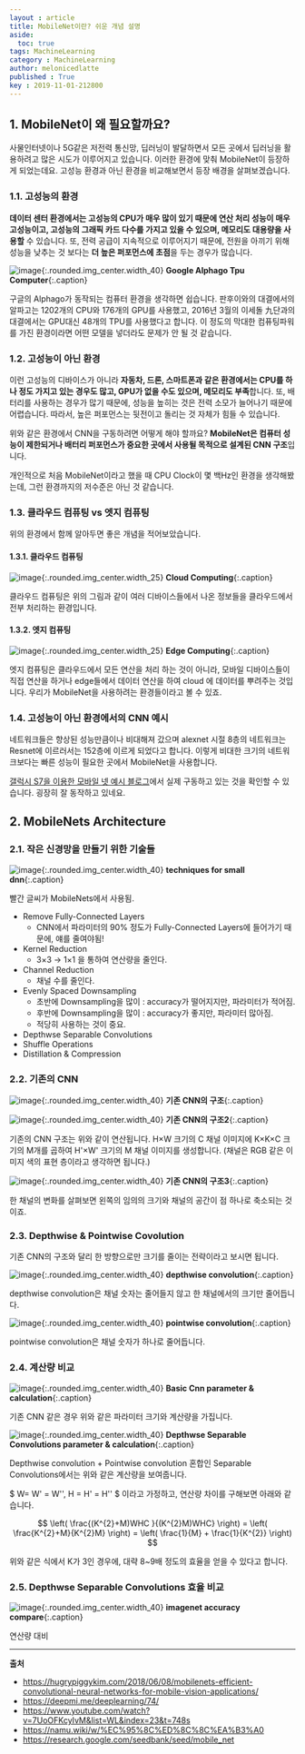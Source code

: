 ```yaml
---
layout : article
title: MobileNet이란? 쉬운 개념 설명
aside:
  toc: true
tags: MachineLearning
category : MachineLearning
author: melonicedlatte
published : True
key : 2019-11-01-212800
---
```


## 1. MobileNet이 왜 필요할까요?

사물인터넷이나 5G같은 저전력 통신망, 딥러닝이 발달하면서 모든 곳에서 딥러닝을 활용하려고 많은 시도가 이루어지고 있습니다. 이러한 환경에 맞춰 MobileNet이 등장하게 되었는데요. 고성능 환경과 아닌 환경을 비교해보면서 등장 배경을 살펴보겠습니다. 

### 1.1. 고성능의 환경

**데이터 센터 환경에서는 고성능의 CPU가 매우 많이 있기 때문에 연산 처리 성능이 매우 고성능이고, 고성능의 그래픽 카드 다수를 가지고 있을 수 있으며, 메모리도 대용량을 사용할** 수 있습니다. 또, 전력 공급이 지속적으로 이루어지기 때문에, 전원을 아끼기 위해 성능을 낮추는 것 보다는 **더 높은 퍼포먼스에 초점**을 두는 경우가 많습니다.

![image](/assets/images/201911/google-tpu.jpg){:.rounded.img_center.width_40}
**Google Alphago Tpu Computer**{:.caption}

구글의 Alphago가 동작되는 컴퓨터 환경을 생각하면 쉽습니다. 판후이와의 대결에서의 알파고는 1202개의 CPU와 176개의 GPU를 사용했고, 2016년 3월의 이세돌 九단과의 대결에서는 GPU대신 48개의 TPU를 사용했다고 합니다. 이 정도의 막대한 컴퓨팅파워를 가진 환경이라면 어떤 모델을 넣더라도 문제가 안 될 것 같습니다.

### 1.2. 고성능이 아닌 환경

이런 고성능의 디바이스가 아니라 **자동차, 드론, 스마트폰과 같은 환경에서는 CPU를 하나 정도 가지고 있는 경우도 많고, GPU가 없을 수도 있으며, 메모리도 부족**합니다. 또, 배터리를 사용하는 경우가 많기 때문에, 성능을 높히는 것은 전력 소모가 늘어나기 때문에 어렵습니다. 따라서, 높은 퍼포먼스는 뒷전이고 돌리는 것 자체가 힘들 수 있습니다. 

위와 같은 환경에서 CNN을 구동하려면 어떻게 해야 할까요? **MobileNet은 컴퓨터 성능이 제한되거나 배터리 퍼포먼스가 중요한 곳에서 사용될 목적으로 설계된 CNN 구조**입니다. 

개인적으로 처음 MobileNet이라고 했을 때 CPU Clock이 몇 백Hz인 환경을 생각해봤는데,  그런 환경까지의 저수준은 아닌 것 같습니다. 

### 1.3. 클라우드 컴퓨팅 vs 엣지 컴퓨팅

위의 환경에서 함께 알아두면 좋은 개념을 적어보았습니다. 

#### 1.3.1. 클라우드 컴퓨팅

![image](/assets/images/201911/cloud_computing.jpg){:.rounded.img_center.width_25}
**Cloud Computing**{:.caption}

클라우드 컴퓨팅은 위의 그림과 같이 여러 디바이스들에서 나온 정보들을 클라우드에서 전부 처리하는 환경입니다. 

#### 1.3.2. 엣지 컴퓨팅

![image](/assets/images/201911/edge_computing.jpg){:.rounded.img_center.width_25}
**Edge Computing**{:.caption}

엣지 컴퓨팅은 클라우드에서 모든 연산을 처리 하는 것이 아니라, 모바일 디바이스들이 직접 연산을 하거나 edge들에서 데이터 연산을 하여 cloud 에 데이터를 뿌려주는 것입니다. 우리가 MobileNet을 사용하려는 환경들이라고 볼 수 있죠. 

### 1.4. 고성능이 아닌 환경에서의 CNN 예시

네트워크들은 향상된 성능만큼이나 비대해져 갔으며 alexnet 시절 8층의 네트워크는 Resnet에 이르러서는 152층에 이르게 되었다고 합니다. 이렇게 비대한 크기의 네트워크보다는 빠른 성능이 필요한 곳에서 MobileNet을 사용합니다. 

[갤럭시 S7을 이용한 모바일 넷 예시 블로그](https://soundlly.github.io/2017/11/20/tensorflowlite-moblienet-demo/)에서 실제 구동하고 있는 것을 확인할 수 있습니다. 굉장히 잘 동작하고 있네요. 

## 2. MobileNets Architecture

### 2.1. 작은 신경망을 만들기 위한 기술들

![image](/assets/images/201911/techniques_for_small_DNN.jpg){:.rounded.img_center.width_40}
**techniques for small dnn**{:.caption}

빨간 글씨가 MobileNets에서 사용됨.

- Remove Fully-Connected Layers
  - CNN에서 파라미터의 90% 정도가 Fully-Connected Layers에 들어가기 때문에, 얘를 줄여야됨!
- Kernel Reduction
  - 3×3 → 1×1 을 통하여 연산량을 줄인다.
- Channel Reduction
  - 채널 수를 줄인다.
- Evenly Spaced Downsampling
  - 초반에 Downsampling을 많이 : accuracy가 떨어지지만, 파라미터가 적어짐.
  - 후반에 Downsampling을 많이 : accuracy가 좋지만, 파라미터 많아짐.
  - 적당히 사용하는 것이 중요.
- Depthwse Separable Convolutions
- Shuffle Operations
- Distillation & Compression

### 2.2. 기존의 CNN

![image](/assets/images/201911/cnn1.jpg){:.rounded.img_center.width_40}
**기존 CNN의 구조**{:.caption}

![image](/assets/images/201911/cnn2.jpg){:.rounded.img_center.width_40}
**기존 CNN의 구조2**{:.caption}

기존의 CNN 구조는 위와 같이 연산됩니다. H×W 크기의 C 채널 이미지에 K×K×C 크기의 M개를 곱하여 H'×W' 크기의 M 채널 이미지를 생성합니다. (채널은 RGB 같은 이미지 색의 표현 층이라고 생각하면 됩니다.)

![image](/assets/images/201911/cnn3.jpg){:.rounded.img_center.width_40}
**기존 CNN의 구조3**{:.caption}

한 채널의 변화를 살펴보면 왼쪽의 임의의 크기와 채널의 공간이 점 하나로 축소되는 것이죠.

### 2.3. Depthwise & Pointwise Covolution

기존 CNN의 구조와 달리 한 방향으로만 크기를 줄이는 전략이라고 보시면 됩니다. 

![image](/assets/images/201911/depthwise_convolution.jpg){:.rounded.img_center.width_40}
**depthwise convolution**{:.caption}

depthwise convolution은 채널 숫자는 줄어들지 않고 한 채널에서의 크기만 줄어듭니다.

![image](/assets/images/201911/pointwise_convolution.jpg){:.rounded.img_center.width_40}
**pointwise convolution**{:.caption}

pointwise convolution은 채널 숫자가 하나로 줄어듭니다. 

### 2.4. 계산량 비교

![image](/assets/images/201911/cnn_cal.jpg){:.rounded.img_center.width_40}
**Basic Cnn parameter & calculation**{:.caption}

기존 CNN 같은 경우 위와 같은 파라미터 크기와 계산량을 가집니다.

![image](/assets/images/201911/depth_point_cal.jpg){:.rounded.img_center.width_40}
**Depthwse Separable Convolutions parameter & calculation**{:.caption}

Depthwise convolution + Pointwise convolution 혼합인 Separable Convolutions에서는 위와 같은 계산량을 보여줍니다. 

$ W= W' = W'', H = H' = H'' $ 이라고 가정하고, 연산량 차이를 구해보면 아래와 같습니다. 

$$ \left( \frac{(K^{2}+M)WHC }{(K^{2}M)WHC} \right) = \left( \frac{K^{2}+M}{K^{2}M} \right) = \left( \frac{1}{M} + \frac{1}{K^{2}} \right) $$

위와 같은 식에서 K가 3인 경우에, 대략 8~9배 정도의 효율을 얻을 수 있다고 합니다.

### 2.5. Depthwse Separable Convolutions 효율 비교

![image](/assets/images/201911/imagenet_accuracy.png){:.rounded.img_center.width_40}
**imagenet accuracy compare**{:.caption}

연산량 대비 

---
**출처**
- https://hugrypiggykim.com/2018/06/08/mobilenets-efficient-convolutional-neural-networks-for-mobile-vision-applications/
- https://deepmi.me/deeplearning/74/
- https://www.youtube.com/watch?v=7UoOFKcyIvM&list=WL&index=23&t=748s
- https://namu.wiki/w/%EC%95%8C%ED%8C%8C%EA%B3%A0
- https://research.google.com/seedbank/seed/mobile_net
